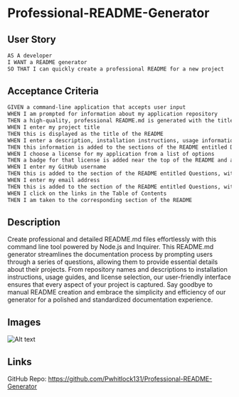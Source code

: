 # Professional-README-Generator


## User Story

```md
AS A developer
I WANT a README generator
SO THAT I can quickly create a professional README for a new project
```

## Acceptance Criteria

```md
GIVEN a command-line application that accepts user input
WHEN I am prompted for information about my application repository
THEN a high-quality, professional README.md is generated with the title of my project and sections entitled Description, Table of Contents, Installation, Usage, License, Contributing, Tests, and Questions
WHEN I enter my project title
THEN this is displayed as the title of the README
WHEN I enter a description, installation instructions, usage information, contribution guidelines, and test instructions
THEN this information is added to the sections of the README entitled Description, Installation, Usage, Contributing, and Tests
WHEN I choose a license for my application from a list of options
THEN a badge for that license is added near the top of the README and a notice is added to the section of the README entitled License that explains which license the application is covered under
WHEN I enter my GitHub username
THEN this is added to the section of the README entitled Questions, with a link to my GitHub profile
WHEN I enter my email address
THEN this is added to the section of the README entitled Questions, with instructions on how to reach me with additional questions
WHEN I click on the links in the Table of Contents
THEN I am taken to the corresponding section of the README
```

## Description
Create professional and detailed README.md files effortlessly with this command line tool powered by Node.js and Inquirer. This README.md generator streamlines the documentation process by prompting users through a series of questions, allowing them to provide essential details about their projects. From repository names and descriptions to installation instructions, usage guides, and license selection, our user-friendly interface ensures that every aspect of your project is captured. Say goodbye to manual README creation and embrace the simplicity and efficiency of our generator for a polished and standardized documentation experience.

## Images

![Alt text](<Untitled_ Jan 7, 2024 2_40 PM.gif>)

## Links
GitHub Repo: https://github.com/Pwhitlock131/Professional-README-Generator